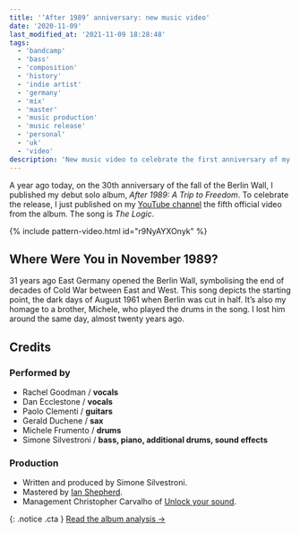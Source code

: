 ```yaml
---
title: '‘After 1989’ anniversary: new music video'
date: '2020-11-09'
last_modified_at: '2021-11-09 18:28:48'
tags:
  - 'bandcamp'
  - 'bass'
  - 'composition'
  - 'history'
  - 'indie artist'
  - 'germany'
  - 'mix'
  - 'master'
  - 'music production'
  - 'music release'
  - 'personal'
  - 'uk'
  - 'video'
description: 'New music video to celebrate the first anniversary of my debut solo album, ‘After 1989: A Trip to Freedom’.'
---
```

A year ago today, on the 30th anniversary of the fall of the Berlin Wall, I published my debut solo album, _After 1989: A Trip to Freedom_. To celebrate the release, I just published on my [YouTube channel](https://www.youtube.com/@m2m) the fifth official video from the album. The song is _The Logic_.

{% include pattern-video.html id="r9NyAYXOnyk" %}

## Where Were You in November 1989?

31 years ago East Germany opened the Berlin Wall, symbolising the end of decades of Cold War between East and West. This song depicts the starting point, the dark days of August 1961 when Berlin was cut in half. It’s also my homage to a brother, Michele, who played the drums in the song. I lost him around the same day, almost twenty years ago.

## Credits

### Performed by

- Rachel Goodman / **vocals**
- Dan Ecclestone / **vocals**
- Paolo Clementi / **guitars**
- Gerald Duchene / **sax**
- Michele Frumento / **drums**
- Simone Silvestroni / **bass, piano, additional drums, sound effects**

### Production

- Written and produced by Simone Silvestroni.
- Mastered by [Ian Shepherd](https://productionadvice.co.uk/about/).
- Management Christopher Carvalho of [Unlock your sound](https://unlockyoursound.com).

{: .notice .cta }
[Read the album analysis&nbsp;→](/work/music/after-1989/)